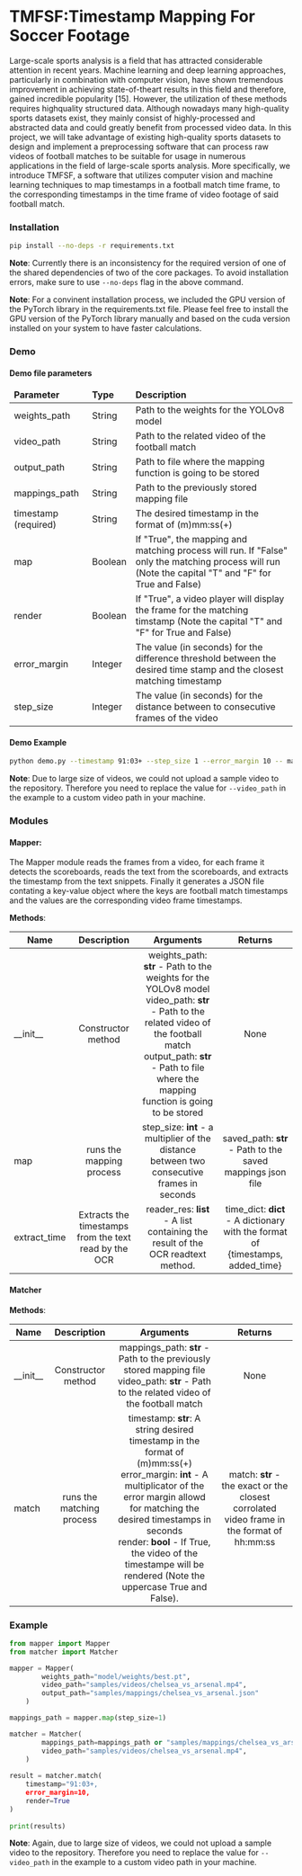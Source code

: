 # TMFSF:Timestamp Mapping For Soccer Footage

Large-scale sports analysis is a field that has attracted considerable attention in recent years. Machine learning and deep learning approaches, particularly in combination with computer vision,
have shown tremendous improvement in achieving state-of-theart results in this field and therefore, gained incredible popularity [15]. However, the utilization of these methods requires highquality structured data. Although nowadays many high-quality
sports datasets exist, they mainly consist of highly-processed and
abstracted data and could greatly benefit from processed video
data. In this project, we will take advantage of existing high-quality
sports datasets to design and implement a preprocessing software
that can process raw videos of football matches to be suitable for
usage in numerous applications in the field of large-scale sports
analysis. More specifically, we introduce TMFSF, a software that
utilizes computer vision and machine learning techniques to map
timestamps in a football match time frame, to the corresponding
timestamps in the time frame of video footage of said football match.


### Installation
```sh
pip install --no-deps -r requirements.txt
```
**Note**: Currently there is an inconsistency for the required version of one of the shared dependencies of two of the core packages. To avoid installation errors, make sure to use ```--no-deps``` flag in the above command.

**Note**: For a convinent installation process, we included the GPU version of the PyTorch library in the requirements.txt file. Please feel free to install the GPU version of the PyTorch library manually and based on the cuda version installed on your system to have faster calculations.

### Demo

#### Demo file parameters

<table>
      <thead>
        <tr>
              <td><b>Parameter</b></td>
              <td><b>Type</b></td>
              <td><b>Description</b></td>
        </tr>
      </thead>
      <tbody>
        <tr>
          <td>weights_path</td>
          <td>String</td>
          <td>Path to the weights for the YOLOv8 model</td>
        </tr>
        <tr>
          <td>video_path</td>
          <td>String</td>
          <td>Path to the related video of the football match</td>
        </tr>
        <tr>
          <td>output_path</td>
          <td>String</td>
          <td>Path to file where the mapping function is going to be stored</td>
        </tr>
        <tr>
          <td>mappings_path</td>
          <td>String</td>
          <td>Path to the previously stored mapping file</td>
        </tr>
        <tr>
          <td>timestamp (required)</td>
          <td>String</td>
          <td>The desired timestamp in the format of (m)mm:ss(+)</td>
        </tr>
        <tr>
          <td>map</td>
          <td>Boolean</td>
          <td>
            If "True", the mapping and matching process will run. If "False"
            only the matching process will run (Note the capital "T" and "F" for
            True and False)
          </td>
        </tr>
        <tr>
          <td>render</td>
          <td>Boolean</td>
          <td>
            If "True", a video player will display the frame for the matching
            timstamp (Note the capital "T" and "F" for True and False)
          </td>
        </tr>
        <tr>
          <td>error_margin</td>
          <td>Integer</td>
          <td>
            The value (in seconds) for the difference threshold between the
            desired time stamp and the closest matching timestamp
          </td>
        </tr>
        <tr>
          <td>step_size</td>
          <td>Integer</td>
          <td>
            The value (in seconds) for the distance between to consecutive
            frames of the video
          </td>
        </tr>
      </tbody>
    </table>

#### Demo Example
```sh
python demo.py --timestamp 91:03+ --step_size 1 --error_margin 10 -- map True --render True --weights_path model/weights/best.pt --video_path samples/videos/chelsea_vs_arsenal.mp4 --output_path samples/mappings/chelsea_vs_arsenal.json --mappings_path samples/mappings/chelsea_vs_arsenal.json
```

**Note**: Due to large size of videos, we could not upload a sample video to the repository. Therefore you need to replace the value for ```--video_path``` in the example to a custom video path in your machine.

### Modules

#### Mapper:
The Mapper module reads the frames from a video, for each frame it detects the scoreboards, reads the text from the scoreboards, and extracts the timestamp from the text snippets. Finally it generates a JSON file contating a key-value object where the keys are football match timestamps and the values are the corresponding video frame timestamps.


**Methods**:

| Name  | Description | Arguments | Returns |
| ------------- |:-------------:|:-------------:|:-------------:|
| \_\_init__      |   Constructor method   | weights_path: **str** - Path to the weights for the YOLOv8 model <br /> video_path: **str** - Path to the related video of the football match <br /> output_path: **str** - Path to file where the mapping function is going to be stored <br />| None
| map      | runs the mapping process     |step_size: **int** - a multiplier of the distance between two consecutive frames in seconds |saved_path: **str** - Path to the saved mappings json file
| extract_time | Extracts the timestamps from the text read by the OCR     | reader_res: **list** - A list containing the result of the OCR readtext method. | time_dict: **dict** - A dictionary with the format of {timestamps, added_time}

  
#### Matcher
            
**Methods**:

| Name  | Description | Arguments | Returns |
| ------------- |:-------------:|:-------------:|:-------------:|
| \_\_init__      |   Constructor method   | mappings_path: **str** - Path to the previously stored mapping file <br/> video_path: **str** - Path to the related video of the football match| None
| match      | runs the matching process     |timestamp: **str**: A string desired timestamp in the format of (m)mm:ss(+) <br />  error_margin: **int** - A multiplicator of the error margin allowd for matching the desired timestamps in seconds <br /> render: **bool** - If True, the video of the timestampe will be rendered (Note the uppercase True and False). |match: **str** - the exact or the closest corrolated video frame in the format of hh:mm:ss


### Example
```py
from mapper import Mapper
from matcher import Matcher

mapper = Mapper(
        weights_path="model/weights/best.pt",
        video_path="samples/videos/chelsea_vs_arsenal.mp4",
        output_path="samples/mappings/chelsea_vs_arsenal.json"
    )

mappings_path = mapper.map(step_size=1)

matcher = Matcher(
        mappings_path=mappings_path or "samples/mappings/chelsea_vs_arsenal.json",
        video_path="samples/videos/chelsea_vs_arsenal.mp4",
    )
    
result = matcher.match(
    timestamp="91:03+,
    error_margin=10,
    render=True
)
  
print(results)
```
**Note**: Again, due to large size of videos, we could not upload a sample video to the repository. Therefore you need to replace the value for ```--video_path``` in the example to a custom video path in your machine.
